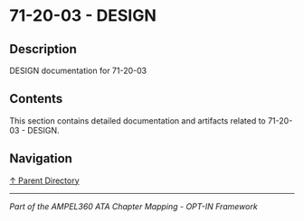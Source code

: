 # 71-20-03 - DESIGN

## Description

DESIGN documentation for 71-20-03

## Contents

This section contains detailed documentation and artifacts related to 71-20-03 - DESIGN.

## Navigation

[↑ Parent Directory](../README.md)

---

*Part of the AMPEL360 ATA Chapter Mapping - OPT-IN Framework*
